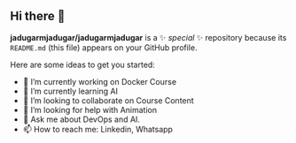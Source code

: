 ## Hi there 👋


**jadugarmjadugar/jadugarmjadugar** is a ✨ _special_ ✨ repository because its `README.md` (this file) appears on your GitHub profile.

Here are some ideas to get you started:

- 🔭 I’m currently working on Docker Course
- 🌱 I’m currently learning AI
- 👯 I’m looking to collaborate on Course Content
- 🤔 I’m looking for help with Animation
- 💬 Ask me about DevOps and AI.
- 📫 How to reach me: Linkedin, Whatsapp


